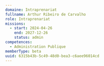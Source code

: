 ```yaml
---
domaine: Intraprenariat
fullname: Arthur Ribeiro de Carvalho
role: Intraprenariat
missions:
  - start: 2024-04-26
    end: 2027-12-26
    status: admin
competences:
  - Administration Publique
memberType: beta
uuid: 6315b43b-5c49-48d0-bea3-c6aee96014cd
---
```

